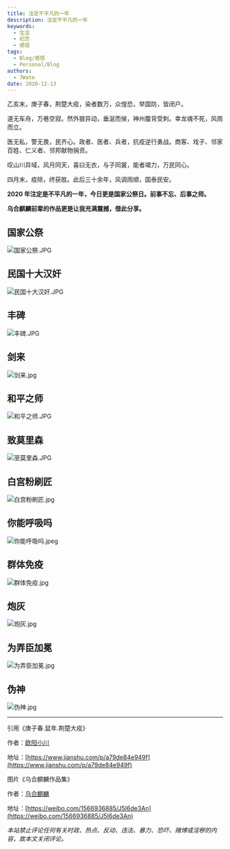 ```yaml
---
title: 注定不平凡的一年
description: 注定不平凡的一年
keywords:
  - 生活
  - 纪念
  - 感悟
tags:
  - Blog/感悟
  - Personal/Blog
authors:
  - 7Wate
date: 2020-12-13
---
```


乙亥末，庚子春，荆楚大疫，染者数万，众惶恐，举国防，皆闭户。

道无车舟，万巷空寂。然外狼异动，垂涎而侯，神州腹背受刺。幸龙魂不死，风雨而立。

医无私，警无畏，民齐心。政者、医者、兵者，抗疫逆行勇战。商客、戏子、邻家百姓、仁义者、邻邦献物捐资。

叹山川异域，风月同天，喜曰无衣，与子同裳，能者竭力，万民同心。

四月末，疫除，终获胜。此后三十余年，风调雨顺，国泰民安。

**2020 年注定是不平凡的一年，今日更是国家公祭日。前事不忘、后事之师。**

**乌合麒麟前辈的作品更是让我充满震撼，借此分享。**

## 国家公祭

![国家公祭.JPG](https://static.7wate.com/img/2020/12/13/6e49b696f82f9.jpg)

## 民国十大汉奸

![民国十大汉奸.JPG](https://static.7wate.com/img/2020/12/13/0df3823280188.jpg)

## 丰碑

![丰碑.JPG](https://static.7wate.com/img/2020/12/13/23cf18e60a6ce.jpg)

## 剑来

![剑来.jpg](https://static.7wate.com/img/2020/12/13/6066d8922f6af.jpg)

## 和平之师

![和平之师.JPG](https://static.7wate.com/img/2020/12/13/85700c7f05b0f.jpg)

## 致莫里森

![至莫里森.JPG](https://static.7wate.com/img/2020/12/13/7e15fb883cd72.jpg)

## 白宫粉刷匠

![白宫粉刷匠.jpg](https://static.7wate.com/img/2020/12/13/b0f301b8286e1.jpg)

## 你能呼吸吗

![你能呼吸吗.jpeg](https://static.7wate.com/img/2020/12/13/7971592621981.jpeg)

## 群体免疫

![群体免疫.jpg](https://static.7wate.com/img/2020/12/13/21daeb5b6bd63.jpg)

## 炮灰

![炮灰.jpg](https://static.7wate.com/img/2020/12/13/3d728665b2442.jpg)

## 为弄臣加冕

![为弄臣加冕.jpg](https://static.7wate.com/img/2020/12/13/94e9f4e43e233.jpg)

## 伪神

![伪神.jpg](https://static.7wate.com/img/2020/12/13/15fb88d375057.jpg)

---

引用《庚子春.鼠年.荆楚大疫》

作者：[欧阳小川](https://www.jianshu.com/u/ea5d6926bfaf)

地址：[https://www.jianshu.com/p/a79de84e949f](https://www.jianshu.com/p/a79de84e949f)

图片《乌合麒麟作品集》

作者：[乌合麒麟](https://weibo.com/qilinshendian)

地址：[https://weibo.com/1566936885/J5I6de3An](https://weibo.com/1566936885/J5I6de3An)

*本站禁止评论任何有关时政、热点、反动、违法、暴力、恐吓、赌博或淫秽的内容，故本文关闭评论。*

